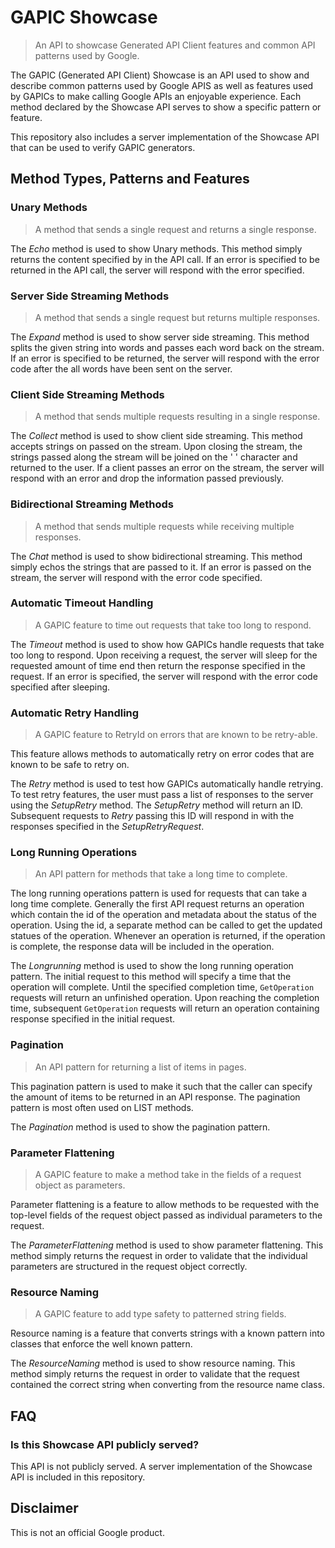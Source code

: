 # GAPIC Showcase

> An API to showcase Generated API Client features and common API patterns used
by Google.

The GAPIC (Generated API Client) Showcase is an API used to show and describe
common patterns used by Google APIS as well as features used by GAPICs to make
calling Google APIs an enjoyable experience. Each method declared by
the Showcase API serves to show a specific pattern or feature.

This repository also includes a server implementation of the Showcase API that
can be used to verify GAPIC generators.

## Method Types, Patterns and Features

### Unary Methods
> A method that sends a single request and returns a single response.

The *Echo* method is used to show Unary methods. This method
simply returns the content specified by in the API call. If an error is
specified to be returned in the API call, the server will respond with the error
specified.

### Server Side Streaming Methods
> A method that sends a single request but returns multiple responses.

The *Expand* method is used to show server side streaming. This method
splits the given string into words and passes each word back on the stream.
If an error is specified to be returned, the server will respond with the
error code after the all words have been sent on the server.

### Client Side Streaming Methods
> A method that sends multiple requests resulting in a single response.

The *Collect* method is used to show client side streaming. This method
accepts strings on passed on the stream. Upon closing the stream, the
strings passed along the stream will be joined on the ' ' character and
returned to the user. If a client passes an error on the stream, the server
will respond with an error and drop the information passed previously.

### Bidirectional Streaming Methods
> A method that sends multiple requests while receiving multiple responses.

The *Chat* method is used to show bidirectional streaming. This method
simply echos the strings that are passed to it. If an error is passed
on the stream, the server will respond with the error code specified.

### Automatic Timeout Handling
> A GAPIC feature to time out requests that take too long to respond.

The *Timeout* method is used to show how GAPICs handle requests that take too
long to respond. Upon receiving a request, the server
will sleep for the requested amount of time end then return the
response specified in the request. If an error is specified, the server
will respond with the error code specified after sleeping.

### Automatic Retry Handling
> A GAPIC feature to RetryId on errors that are known to be retry-able.

This feature allows methods to automatically retry on error codes that
are known to be safe to retry on.

The *Retry* method is used to test how GAPICs automatically handle retrying.
To test retry features, the user must pass a list of responses to the server
 using the *SetupRetry* method. The *SetupRetry* method will return an ID.
Subsequent requests to *Retry* passing this ID will respond in with
the responses specified in the *SetupRetryRequest*.

### Long Running Operations
> An API pattern for methods that take a long time to complete.

The long running operations pattern is used for requests that can take a
long time complete. Generally the first API request returns an operation which
contain the id of the operation and metadata about the status of the operation.
Using the id, a separate method can be called to get the updated statues
of the operation. Whenever an operation is returned, if the operation is
complete, the response data will be included in the operation.

The *Longrunning* method is used to show the long running operation pattern.
The initial request to this method will specify a time that the operation will
complete. Until the specified completion time, `GetOperation` requests
will return an unfinished operation. Upon reaching the completion time,
subsequent `GetOperation` requests will return an operation containing response
specified in the initial request.

### Pagination
> An API pattern for returning a list of items in pages.

This pagination pattern is used to make it such that the caller can specify the
amount of items to be returned in an API response. The pagination pattern is
most often used on LIST methods.

The *Pagination* method is used to show the pagination pattern.

### Parameter Flattening
> A GAPIC feature to make a method take in the fields of a request object as
parameters.

Parameter flattening is a feature to allow methods to be requested
with the top-level fields of the request object passed as individual
parameters to the request.

The *ParameterFlattening* method is used to show parameter flattening.
This method simply returns the request in order to validate that the
individual parameters are structured in the request object correctly.

### Resource Naming
> A GAPIC feature to add type safety to patterned string fields.

Resource naming is a feature that converts strings with a known pattern
into classes that enforce the well known pattern.

The *ResourceNaming* method is used to show resource naming. This method
simply returns the request in order to validate that the request contained the
correct string when converting from the resource name class.

## FAQ

### Is this Showcase API publicly served?

This API is not publicly served. A server implementation of the Showcase API is
included in this repository.

## Disclaimer

This is not an official Google product.
